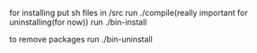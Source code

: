 for installing
put sh files in /src
run ./compile(really important for uninstalling(for now))
run ./bin-install

to remove packages
run ./bin-uninstall 

